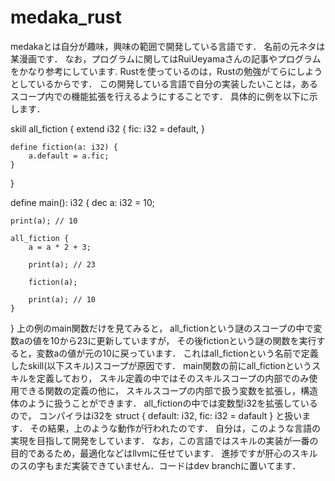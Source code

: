# medaka_rust
medakaとは自分が趣味，興味の範囲で開発している言語です． 名前の元ネタは某漫画です． なお，プログラムに関してはRuiUeyamaさんの記事やプログラムをかなり参考にしています. Rustを使っているのは，Rustの勉強がてらにしようとしているからです． この開発している言語で自分の実装したいことは，あるスコープ内での機能拡張を行えるようにすることです． 具体的に例を以下に示します．

skill all_fiction {
    extend i32 {
        fic: i32 = default,
    }

    define fiction(a: i32) {
        a.default = a.fic;
    }
}

define main(): i32 {
    dec a: i32 = 10;

    print(a); // 10

    all_fiction {
        a = a * 2 + 3;

        print(a); // 23

        fiction(a);

        print(a); // 10
    }
}
上の例のmain関数だけを見てみると， all_fictionという謎のスコープの中で変数aの値を10から23に更新していますが， その後fictionという謎の関数を実行すると，変数aの値が元の10に戻っています． これはall_fictionという名前で定義したskill(以下スキル)スコープが原因です． main関数の前にall_fictionというスキルを定義しており， スキル定義の中ではそのスキルスコープの内部でのみ使用できる関数の定義の他に， スキルスコープの内部で扱う変数を拡張し，構造体のように扱うことができます． all_fictionの中では変数型i32を拡張しているので， コンパイラはi32を struct { default: i32, fic: i32 = dafault } と扱います． その結果，上のような動作が行われたのです． 自分は，このような言語の実現を目指して開発をしています． なお，この言語ではスキルの実装が一番の目的であるため，最適化などはllvmに任せています． 進捗ですが肝心のスキルのスの字もまだ実装できていません．コードはdev branchに置いてます．
